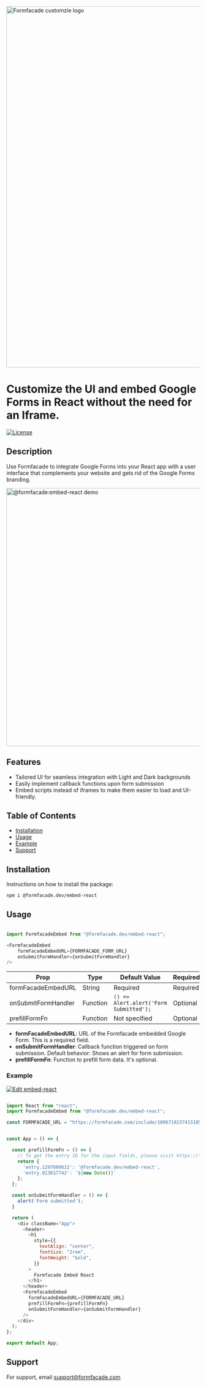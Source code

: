 <img width="941" alt="Formfacade customzie logo" src="https://github.com/formfacade/embed-react-native/assets/54505967/0f61a2da-664d-43c4-9481-20b2b6c7d1bf">

# Customize the UI and embed Google Forms in React without the need for an Iframe.

[![License](https://img.shields.io/badge/license-ISC-blue.svg)](LICENSE)

## Description

Use Formfacade to integrate Google Forms into your React app with a user interface that complements your website and gets rid of the Google Forms branding.

<img width="672" alt="@formfacade:embed-react demo" src="https://github.com/formfacade/embed-react-native/assets/54505967/3166a45e-1493-41e2-b5e4-8de99c2512fb">

## Features

- Tailored UI for seamless integration with Light and Dark backgrounds
- Easily implement callback functions upon form submission
- Embed scripts instead of iframes to make them easier to load and UI-friendly.

## Table of Contents

- [Installation](#installation)
- [Usage](#usage)
- [Example](#example)
- [Support](#support)

## Installation

Instructions on how to install the package:

```bash
npm i @formfacade.dev/embed-react
```

## Usage

```javascript

import FormfacadeEmbed from "@formfacade.dev/embed-react";

<FormfacadeEmbed
    formFacadeEmbedURL={FORMFACADE_FORM_URL}
    onSubmitFormHandler={onSubmitFormHandler}
/>

````


| Prop                  | Type      | Default Value     | Required/Optional   |
| --------------------- | --------- | ----------------- | ------------------- |
| formFacadeEmbedURL    | String    | Required          | Required            |
| onSubmitFormHandler   | Function  | `() => Alert.alert('Form Submitted');` | Optional            |
| prefillFormFn         | Function  | Not specified     | Optional            |



- **formFacadeEmbedURL**: URL of the Formfacade embedded Google Form. This is a required field.
- **onSubmitFormHandler**: Callback function triggered on form submission. Default behavior: Shows an alert for form submission.
- **prefillFormFn**: Function to prefill form data. It's optional. 



### Example 

[![Edit embed-react](https://codesandbox.io/static/img/play-codesandbox.svg)](https://codesandbox.io/p/sandbox/embed-react-29w8cy?file=%2Fsrc%2FApp.js%3A14%2C5)

```javascript

import React from "react";
import FormfacadeEmbed from "@formfacade.dev/embed-react";

const FORMFACADE_URL = "https://formfacade.com/include/109671923741510513923/form/1FAIpQLSetAzIt89c0hBCWhI1AzUWRXDQ0VV1JAUph6i_3dvNpT-ZpqA/classic.js?div=ff-compose";


const App = () => {

  const prefillFormFn = () => {
    // To get the entry ID for the input fields, please visit https://formfacade.com/website/embed-google-form-in-website.html
    return {
      'entry.1297600622': '@formfacade.dev/embed-react',
      'entry.813617742': `${new Date()}`
    };
  };

  const onSubmitFormHandler = () => {
    alert('Form submitted');
  }

  return (
    <div className="App">
      <header>
        <h1
          style={{
            textAlign: "center",
            fontSize: "2rem",
            fontWeight: "bold",
          }}
        >
          Formfacade Embed React
        </h1>
      </header>
      <FormfacadeEmbed
        formFacadeEmbedURL={FORMFACADE_URL}
        prefillFormFn={prefillFormFn}
        onSubmitFormHandler={onSubmitFormHandler}
      />
    </div>
  );
};

export default App;


```


## Support

For support, email support@formfacade.com
